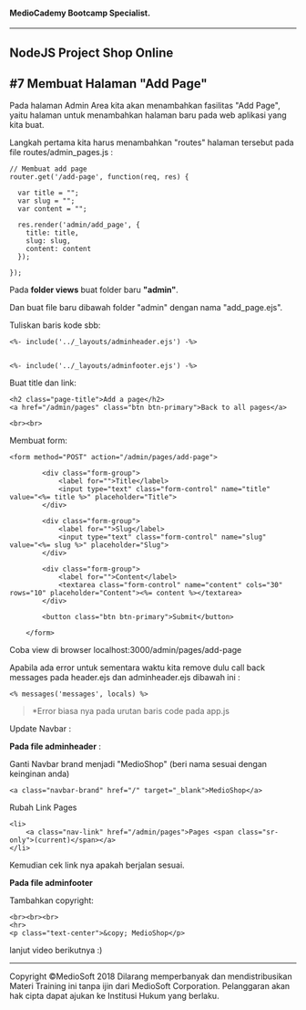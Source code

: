 #### MedioCademy Bootcamp Specialist.

---

## NodeJS Project Shop Online

## #7 Membuat Halaman "Add Page"

Pada halaman Admin Area kita akan menambahkan fasilitas "Add Page", yaitu halaman untuk menambahkan halaman baru pada web aplikasi yang kita buat.

Langkah pertama kita harus menambahkan "routes" halaman tersebut pada file routes/admin_pages.js :

    // Membuat add page
    router.get('/add-page', function(req, res) {
    
      var title = "";
      var slug = "";
      var content = "";
    
      res.render('admin/add_page', {
        title: title,
        slug: slug,
        content: content
      });
    
    });

Pada **folder views** buat folder baru **"admin"**.

Dan buat file baru dibawah folder "admin" dengan nama "add_page.ejs".

Tuliskan baris kode sbb:

    <%- include('../_layouts/adminheader.ejs') -%> 


    <%- include('../_layouts/adminfooter.ejs') -%>  

Buat title dan link:

    <h2 class="page-title">Add a page</h2>
    <a href="/admin/pages" class="btn btn-primary">Back to all pages</a>
    
    <br><br>

Membuat form:

    <form method="POST" action="/admin/pages/add-page">
    
    		<div class="form-group">
    			<label for="">Title</label>
    			<input type="text" class="form-control" name="title" value="<%= title %>" placeholder="Title">
    		</div>
    
    		<div class="form-group">
    			<label for="">Slug</label>
    			<input type="text" class="form-control" name="slug" value="<%= slug %>" placeholder="Slug">
    		</div>
    
    		<div class="form-group">
    			<label for="">Content</label>
    			<textarea class="form-control" name="content" cols="30" rows="10" placeholder="Content"><%= content %></textarea>
    		</div>
    
    		<button class="btn btn-primary">Submit</button>
    
    	</form>

Coba view di browser localhost:3000/admin/pages/add-page

Apabila ada error untuk sementara waktu kita remove dulu call back messages pada header.ejs dan adminheader.ejs dibawah ini :

	<% messages('messages', locals) %>

> *Error biasa nya pada urutan baris code pada app.js	

Update Navbar :

**Pada file adminheader** :

Ganti Navbar brand menjadi "MedioShop" (beri nama sesuai dengan keinginan anda)

	<a class="navbar-brand" href="/" target="_blank">MedioShop</a>

Rubah Link Pages

	<li>
		<a class="nav-link" href="/admin/pages">Pages <span class="sr-only">(current)</span></a>
	</li>

Kemudian cek link nya apakah berjalan sesuai.

**Pada file adminfooter**

Tambahkan copyright:

    <br><br><br>
    <hr>
    <p class="text-center">&copy; MedioShop</p> 



lanjut video berikutnya :)



































---
Copyright &copy;MedioSoft 2018 
Dilarang memperbanyak dan mendistribusikan Materi Training ini tanpa ijin dari MedioSoft Corporation. Pelanggaran akan hak cipta dapat ajukan ke Institusi Hukum yang berlaku.